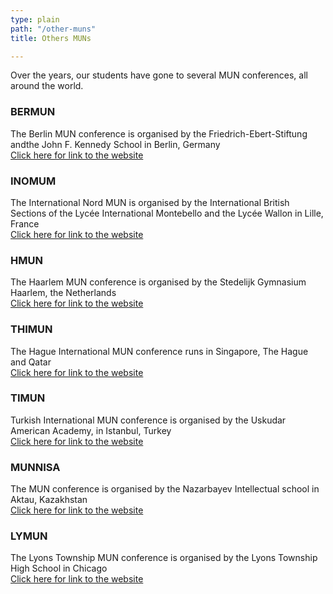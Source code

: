 ```yaml
---
type: plain
path: "/other-muns"
title: Others MUNs

---
```

<p>Over the years, our students have gone to several MUN conferences, all around the world.</p>

<div class="row">

<div class="col-md-4">

<h3>BERMUN</h3>

<p>The Berlin MUN conference is organised by the Friedrich-Ebert-Stiftung andthe John F. Kennedy School in Berlin, Germany<br> <a href="[https://www.bermun.de/](https://www.bermun.de/ "https://www.bermun.de/")">Click here for link to the website</a></p></div>

<div class="col-md-4">

<h3>INOMUM</h3>

<p>The International Nord MUN is organised by the International British Sections of the Lycée International Montebello and the Lycée Wallon in Lille, France<br /> <a href="[https://www.inomun.com/](https://www.inomun.com/ "https://www.inomun.com/")">Click here for link to the website</a></p>

</div>

<div class="col-md-4">

<h3>HMUN</h3>

<p>The Haarlem MUN conference is organised by the Stedelijk Gymnasium Haarlem, the Netherlands<br /> <a href="https://www.hmun.nl/">Click here for link to the website</a></p>

</div>

<div class="col-md-4">

<h3>THIMUN</h3>

<p>The Hague International MUN conference runs in Singapore, The Hague and Qatar <br /><a href="http://foundation.thimun.org/">Click here for link to the website</a></p>

</div>

<div class="col-md-4">

<h3>TIMUN</h3>

<p>Turkish International MUN conference is organised by the Uskudar American Academy, in Istanbul, Turkey <br /> <a href="[https://www.timun.gen.tr/](https://www.timun.gen.tr/ "https://www.timun.gen.tr/")">Click here for link to the website</a></p>

</div>

<div class="col-md-4">

<h3>MUNNISA</h3>

<p>The MUN conference is organised by the Nazarbayev Intellectual school in Aktau, Kazakhstan<br /><a href="[https://munnisa.kz/](https://munnisa.kz/ "https://munnisa.kz/")">Click here for link to the website</a></p>

</div>

<div class="col-md-4">

<h3>LYMUN</h3>

<p>The Lyons Township MUN conference is organised by the Lyons Township High School in Chicago<br /><a href="[https://www.lths.net/Page/11021](https://www.lths.net/Page/11021 "https://www.lths.net/Page/11021")">Click here for link to the website</a></p>

</div>

</div>
